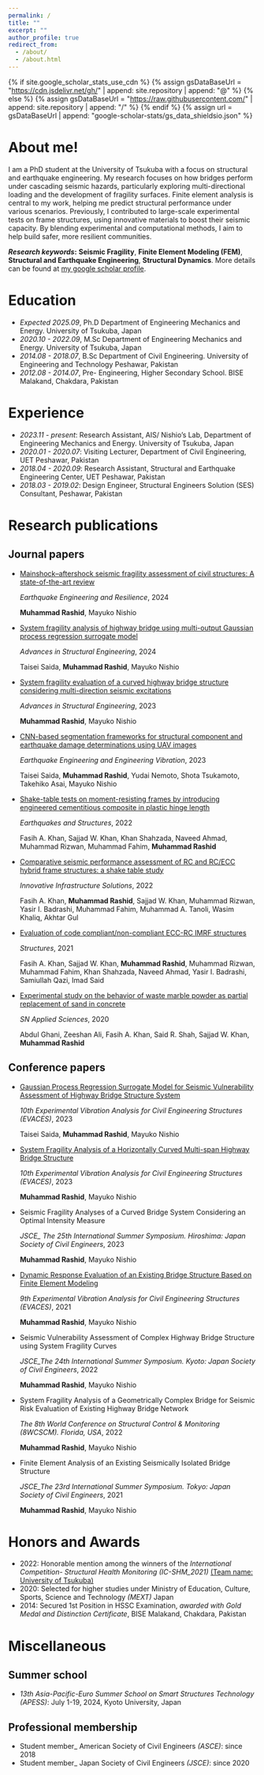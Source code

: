 ```yaml
---
permalink: /
title: ""
excerpt: ""
author_profile: true
redirect_from: 
  - /about/
  - /about.html
---
```


{% if site.google_scholar_stats_use_cdn %}
{% assign gsDataBaseUrl = "https://cdn.jsdelivr.net/gh/" | append: site.repository | append: "@" %}
{% else %}
{% assign gsDataBaseUrl = "https://raw.githubusercontent.com/" | append: site.repository | append: "/" %}
{% endif %}
{% assign url = gsDataBaseUrl | append: "google-scholar-stats/gs_data_shieldsio.json" %}

<span class='anchor' id='about-me'></span>
# About me!

I am a PhD student at the University of Tsukuba with a focus on structural and earthquake engineering. My research focuses on how bridges perform under cascading seismic hazards, particularly exploring multi-directional loading and the development of fragility surfaces. Finite element analysis is central to my work, helping me predict structural performance under various scenarios. Previously, I contributed to large-scale experimental tests on frame structures, using innovative materials to boost their seismic capacity. By blending experimental and computational methods, I aim to help build safer, more resilient communities.

<strong>*Research keywords*:</strong> <strong>Seismic Fragility</strong>, <strong>Finite Element Modeling (FEM)</strong>, <strong>Structural and Earthquake Engineering</strong>, <strong>Structural Dynamics</strong>.
More details can be found at <a href='https://scholar.google.com/citations?user=C2j0BekAAAAJ&hl=en'>my google scholar profile</a>.


# Education
- *Expected 2025.09*, Ph.D Department of Engineering Mechanics and Energy. University of Tsukuba, Japan
- *2020.10 - 2022.09*, M.Sc Department of Engineering Mechanics and Energy. University of Tsukuba, Japan
- *2014.08 - 2018.07*, B.Sc Department of Civil Engineering. University of Engineering and Technology Peshawar, Pakistan
- *2012.08 - 2014.07*, Pre- Engineering, Higher Secondary School. BISE Malakand, Chakdara, Pakistan

# Experience
- *2023.11 - present*: Research Assistant, AIS/ Nishio’s Lab, Department of Engineering Mechanics and Energy. University of Tsukuba, Japan
- *2020.01 - 2020.07*: Visiting Lecturer, Department of Civil Engineering, UET Peshawar, Pakistan
- *2018.04 - 2020.09*: Research Assistant, Structural and Earthquake Engineering Center, UET Peshawar, Pakistan
- *2018.03 - 2019.02*: Design Engineer, Structural Engineers Solution (SES) Consultant, Peshawar, Pakistan


# Research publications 
## Journal papers
<!--
<div class='paper-box'>
  <div class='paper-box-image'>
    <div><img src='images/MSSP.png' alt="sym" width="100%"></div>
  </div>
  <div class='paper-box-text'>
    <a href="https://onlinelibrary.wiley.com/doi/full/10.1002/eer2.105" target="_blank">
      Mainshock–aftershock seismic fragility assessment of civil structures: A state-of-the-art review
    </a>
    <p><em>Earthquake Engineering and Resilience</em>, 2024</p>
    <p><strong>Muhammad Rashid</strong>, Mayuko Nishio</p>
  </div>
</div>
-->

- [Mainshock–aftershock seismic fragility assessment of civil structures: A state-of-the-art review](https://onlinelibrary.wiley.com/doi/full/10.1002/eer2.105)
  <p><em>Earthquake Engineering and Resilience</em>, 2024</p>
  <p><strong>Muhammad Rashid</strong>, Mayuko Nishio</p>
  
- [System fragility analysis of highway bridge using multi-output Gaussian process regression surrogate model](https://journals.sagepub.com/doi/full/10.1177/13694332241291255)
  <p><em>Advances in Structural Engineering</em>, 2024</p>
  <p>Taisei Saida, <strong>Muhammad Rashid</strong>, Mayuko Nishio</p>
    
- [System fragility evaluation of a curved highway bridge structure considering multi-direction seismic excitations](https://journals.sagepub.com/doi/abs/10.1177/13694332231198136)
  <p><em>Advances in Structural Engineering</em>, 2023</p>
  <p><strong>Muhammad Rashid</strong>, Mayuko Nishio</p>

- [CNN-based segmentation frameworks for structural component and earthquake damage determinations using UAV images](https://link.springer.com/article/10.1007/s11803-023-2174-z)
  <p><em>Earthquake Engineering and Engineering Vibration</em>, 2023</p>
  <p>Taisei Saida, <strong>Muhammad Rashid</strong>, Yudai Nemoto, Shota Tsukamoto, Takehiko Asai, Mayuko Nishio</p>
  
- [Shake-table tests on moment-resisting frames by introducing engineered cementitious composite in plastic hinge length](https://www.techno-press.org/content/?page=article&journal=eas&volume=23&num=1&ordernum=3)
  <p><em>Earthquakes and Structures</em>, 2022</p>
  <p>Fasih A. Khan, Sajjad W. Khan, Khan Shahzada, Naveed Ahmad, Muhammad Rizwan, Muhammad Fahim, <strong>Muhammad Rashid</strong></p>

- [Comparative seismic performance assessment of RC and RC/ECC hybrid frame structures: a shake table study](https://link.springer.com/article/10.1007/s41062-021-00692-w)
   <p><em>Innovative Infrastructure Solutions</em>, 2022</p>
   <p>Fasih A. Khan, <strong>Muhammad Rashid</strong>, Sajjad W. Khan, Muhammad Rizwan, Yasir I. Badrashi, Muhammad Fahim, Muhammad A. Tanoli, Wasim Khaliq, Akhtar Gul</p>

- [Evaluation of code compliant/non-compliant ECC-RC IMRF structures](https://www.sciencedirect.com/science/article/pii/S2352012421002502)
   <p><em>Structures</em>, 2021</p>
   <p>Fasih A. Khan, Sajjad W. Khan, <strong>Muhammad Rashid</strong>, Muhammad Rizwan, Muhammad Fahim, Khan Shahzada, Naveed Ahmad, Yasir I. Badrashi, Samiullah Qazi, Imad Said</p>

- [Experimental study on the behavior of waste marble powder as partial replacement of sand in concrete](https://link.springer.com/article/10.1007/s42452-020-03349-y)
  <p><em>SN Applied Sciences</em>, 2020</p>
  <p>Abdul Ghani, Zeeshan Ali, Fasih A. Khan, Said R. Shah, Sajjad W. Khan, <strong>Muhammad Rashid</strong></p>

## Conference papers
- [Gaussian Process Regression Surrogate Model for Seismic Vulnerability Assessment of Highway Bridge Structure System](https://link.springer.com/chapter/10.1007/978-3-031-39117-0_53)
  <p><em>10th Experimental Vibration Analysis for Civil Engineering Structures (EVACES)</em>, 2023</p>
  <p>Taisei Saida, <strong>Muhammad Rashid</strong>, Mayuko Nishio</p>

- [System Fragility Analysis of a Horizontally Curved Multi-span Highway Bridge Structure](https://link.springer.com/chapter/10.1007/978-3-031-39117-0_51)
  <p><em>10th Experimental Vibration Analysis for Civil Engineering Structures (EVACES)</em>, 2023</p>
  <p><strong>Muhammad Rashid</strong>, Mayuko Nishio</p>

- Seismic Fragility Analyses of a Curved Bridge System Considering an Optimal Intensity Measure
  <p><em>JSCE_ The 25th International Summer Symposium. Hiroshima: Japan Society of Civil Engineers</em>, 2023</p>
  <p><strong>Muhammad Rashid</strong>, Mayuko Nishio</p>
  
- [Dynamic Response Evaluation of an Existing Bridge Structure Based on Finite Element Modeling](https://link.springer.com/chapter/10.1007/978-3-030-93236-7_35)
  <p><em>9th Experimental Vibration Analysis for Civil Engineering Structures (EVACES)</em>, 2021</p>
  <p><strong>Muhammad Rashid</strong>, Mayuko Nishio</p>

- Seismic Vulnerability Assessment of Complex Highway Bridge Structure using System Fragility Curves
  <p><em>JSCE_The 24th International Summer Symposium. Kyoto: Japan Society of Civil Engineers</em>, 2022</p>
  <p><strong>Muhammad Rashid</strong>, Mayuko Nishio</p>
  
- System Fragility Analysis of a Geometrically Complex Bridge for Seismic Risk Evaluation of Existing Highway Bridge Network
  <p><em>The 8th World Conference on Structural Control & Monitoring (8WCSCM). Florida, USA</em>, 2022</p>
  <p><strong>Muhammad Rashid</strong>, Mayuko Nishio</p>
  
- Finite Element Analysis of an Existing Seismically Isolated Bridge Structure
  <p><em>JSCE_The 23rd International Summer Symposium. Tokyo: Japan Society of Civil Engineers</em>, 2021</p>
  <p><strong>Muhammad Rashid</strong>, Mayuko Nishio</p>
  

# Honors and Awards
- 2022: Honorable mention among the winners of the *International Competition- Structural Health Monitoring (IC-SHM_2021)* [(Team name: University of Tsukuba)](http://sstl.cee.illinois.edu/ic-shm2021/)
- 2020: Selected for higher studies under Ministry of Education, Culture, Sports, Science and Technology *(MEXT)* Japan
- 2014: Secured 1st Position in HSSC Examination, *awarded with Gold Medal and Distinction Certificate*, BISE Malakand, Chakdara, Pakistan

# Miscellaneous

## Summer school
- *13th Asia-Pacific-Euro Summer School on Smart Structures Technology (APESS)*: July 1-19, 2024, Kyoto University, Japan

## Professional membership
- Student member_ American Society of Civil Engineers *(ASCE)*: since 2018
- Student member_ Japan Society of Civil Engineers *(JSCE)*: since 2020 


